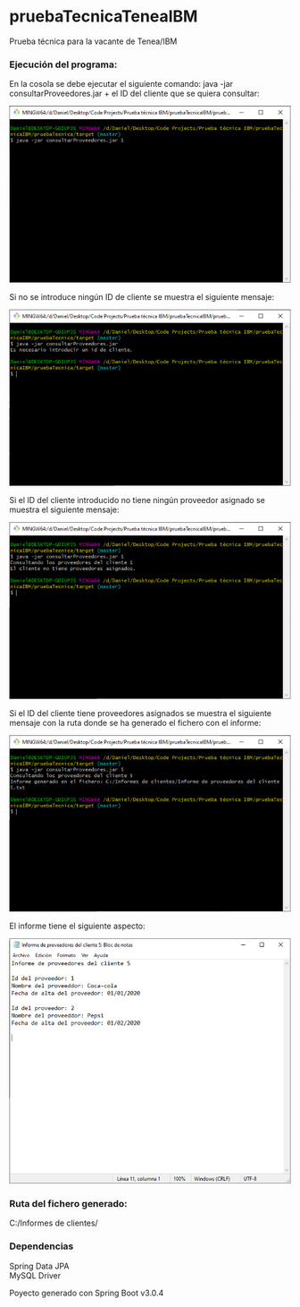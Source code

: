 # pruebaTecnicaTeneaIBM
Prueba técnica para la vacante de Tenea/IBM


### Ejecución del programa:

En la cosola se debe ejecutar el siguiente comando: java -jar consultarProveedores.jar + el ID del cliente que se quiera consultar:

![ejecucion](https://github.com/octodani/pruebaTecnicaTeneaIBM/blob/master/assets/ejecucion.png)

Si no se introduce ningún ID de cliente se muestra el siguiente mensaje:

![no args](https://github.com/octodani/pruebaTecnicaTeneaIBM/blob/master/assets/no%20args.png)

Si el ID del cliente introducido no tiene ningún proveedor asignado se muestra el siguiente mensaje:

![no proveedores](https://github.com/octodani/pruebaTecnicaTeneaIBM/blob/master/assets/no%20proveedores.png)

Si el ID del cliente tiene proveedores asignados se muestra el siguiente mensaje con la ruta donde se ha generado el fichero con el informe:

![con proveedores](https://github.com/octodani/pruebaTecnicaTeneaIBM/blob/master/assets/con%20proveedores.png)

El informe tiene el siguiente aspecto:

![informe](https://github.com/octodani/pruebaTecnicaTeneaIBM/blob/master/assets/informe.png)

### Ruta del fichero generado:
C:/Informes de clientes/

### Dependencias
Spring Data JPA  
MySQL Driver

Poyecto generado con Spring Boot v3.0.4
